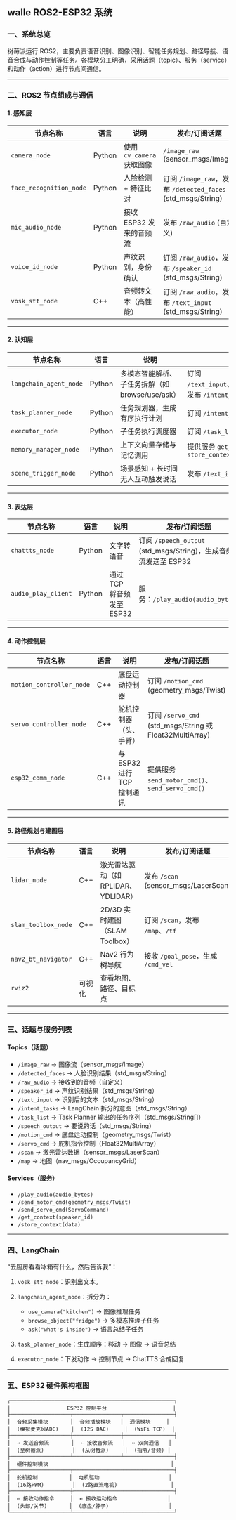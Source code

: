 ## walle ROS2-ESP32 系统

### 一、系统总览

树莓派运行 ROS2，主要负责语音识别、图像识别、智能任务规划、路径导航、语音合成与动作控制等任务。各模块分工明确，采用话题（topic）、服务（service）和动作（action）进行节点间通信。

---

### 二、ROS2 节点组成与通信

#### 1. 感知层

| 节点名称                    | 语言     | 说明                  | 发布/订阅话题                                                 |
| ----------------------- | ------ | ------------------- | ------------------------------------------------------- |
| `camera_node`           | Python | 使用 `cv_camera` 获取图像 | `/image_raw` (sensor\_msgs/Image)                       |
| `face_recognition_node` | Python | 人脸检测 + 特征比对         | 订阅 `/image_raw`，发布 `/detected_faces` (std\_msgs/String) |
| `mic_audio_node`        | Python | 接收 ESP32 发来的音频流     | 发布 `/raw_audio` (自定义)                                   |
| `voice_id_node`         | Python | 声纹识别，身份确认           | 订阅 `/raw_audio`，发布 `/speaker_id` (std\_msgs/String)     |
| `vosk_stt_node`         | C++    | 音频转文本（高性能）          | 订阅 `/raw_audio`，发布 `/text_input` (std\_msgs/String)     |

---

#### 2. 认知层

| 节点名称                   | 语言     | 说明                              | 发布/订阅话题                                                                                   |
| ---------------------- | ------ | ------------------------------- | ----------------------------------------------------------------------------------------- |
| `langchain_agent_node` | Python | 多模态智能解析、子任务拆解（如 browse/use/ask） | 订阅 `/text_input`、`/speaker_id`、`/detected_faces`<br>发布 `/intent_tasks` (std\_msgs/String) |
| `task_planner_node`    | Python | 任务规划器，生成有序执行计划                  | 订阅 `/intent_tasks`，发布 `/task_list`                                                        |
| `executor_node`        | Python | 子任务执行调度器                        | 订阅 `/task_list`，调度动作/语音                                                                   |
| `memory_manager_node`  | Python | 上下文向量存储与记忆调用                    | 提供服务 `get_context(speaker_id)`、`store_context(data)`                                      |
| `scene_trigger_node`   | Python | 场景感知 + 长时间无人互动触发说话              | 发布 `/text_input`                                                                          |

---

#### 3. 表达层

| 节点名称                | 语言     | 说明                 | 发布/订阅话题                                               |
| ------------------- | ------ | ------------------ | ----------------------------------------------------- |
| `chattts_node`      | Python | 文字转语音              | 订阅 `/speech_output` (std\_msgs/String)，生成音频流发送至 ESP32 |
| `audio_play_client` | Python | 通过 TCP 将音频发至 ESP32 | 服务：`/play_audio(audio_bytes)`                         |

---

#### 4. 动作控制层

| 节点名称                     | 语言  | 说明                  | 发布/订阅话题                                                |
| ------------------------ | --- | ------------------- | ------------------------------------------------------ |
| `motion_controller_node` | C++ | 底盘运动控制器             | 订阅 `/motion_cmd` (geometry\_msgs/Twist)                |
| `servo_controller_node`  | C++ | 舵机控制器（头、手臂）         | 订阅 `/servo_cmd` (std\_msgs/String 或 Float32MultiArray) |
| `esp32_comm_node`        | C++ | 与 ESP32 进行 TCP 控制通讯 | 提供服务 `send_motor_cmd()`、`send_servo_cmd()`             |

---

#### 5. 路径规划与建图层

| 节点名称                | 语言  | 说明                        | 发布/订阅话题                             |
| ------------------- | --- | ------------------------- | ----------------------------------- |
| `lidar_node`        | C++ | 激光雷达驱动（如 RPLIDAR、YDLIDAR） | 发布 `/scan` (sensor\_msgs/LaserScan) |
| `slam_toolbox_node` | C++ | 2D/3D 实时建图（SLAM Toolbox）  | 订阅 `/scan`，发布 `/map`、`/tf`          |
| `nav2_bt_navigator` | C++ | Nav2 行为树导航                | 接收 `/goal_pose`，生成 `/cmd_vel`       |
| `rviz2`             | 可视化 | 查看地图、路径、目标点               |                                     |

---

### 三、话题与服务列表

#### Topics（话题）

* `/image_raw` → 图像流（sensor\_msgs/Image）
* `/detected_faces` → 人脸识别结果（std\_msgs/String）
* `/raw_audio` → 接收到的音频（自定义）
* `/speaker_id` → 声纹识别结果（std\_msgs/String）
* `/text_input` → 识别后的文本（std\_msgs/String）
* `/intent_tasks` → LangChain 拆分的意图（std\_msgs/String）
* `/task_list` → Task Planner 输出的任务序列（std\_msgs/String\[]）
* `/speech_output` → 要说的话（std\_msgs/String）
* `/motion_cmd` → 底盘运动控制（geometry\_msgs/Twist）
* `/servo_cmd` → 舵机指令控制（Float32MultiArray）
* `/scan` → 激光雷达数据（sensor\_msgs/LaserScan）
* `/map` → 地图（nav\_msgs/OccupancyGrid）

#### Services（服务）

* `/play_audio(audio_bytes)`
* `/send_motor_cmd(geometry_msgs/Twist)`
* `/send_servo_cmd(ServoCommand)`
* `/get_context(speaker_id)`
* `/store_context(data)`

---

### 四、LangChain

“去厨房看看冰箱有什么，然后告诉我”：

1. `vosk_stt_node`：识别出文本。
2. `langchain_agent_node`：拆分为：

   * `use_camera("kitchen")` → 图像推理任务
   * `browse_object("fridge")` → 多模态推理子任务
   * `ask("what's inside")` → 语言总结子任务
3. `task_planner_node`：生成顺序：移动 → 图像 → 语音总结
4. `executor_node`：下发动作 → 控制节点 → ChatTTS 合成回复

---

### 五、ESP32 硬件架构框图

```text
┌────────────────────────────────────────────────────┐
│                  ESP32 控制平台                     │
├───────────────────┬───────────────┬────────────────┤
│  音频采集模块       │  音频播放模块   │  通信模块     │
│  (模拟麦克风ADC)    │  (I2S DAC)     │  (WiFi TCP)  │
├───────────────────┼───────────────┼────────────────┤
│  → 发送音频流       │  ← 接收音频流   │  ↔ 双向通信   │
│  (至树莓派)         │  (从树莓派)     │  (指令/音频) │
├───────────────────┴───────────────┴────────────────┤
│  硬件控制模块                                       │
├───────────────────┬────────────────────────────────┤
│  舵机控制          │  电机驱动                      │
│  (16路PWM)         │  (2路直流电机)                 │
├───────────────────┼────────────────────────────────┤
│  ← 接收动作指令     │  ← 接收运动指令                │
│  (头部/关节)       │  (底盘/脖子)                   │
└───────────────────┴────────────────────────────────┘
```